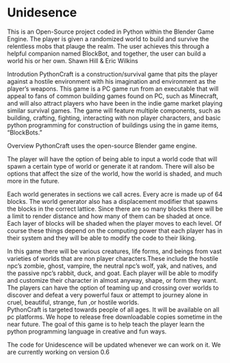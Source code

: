 # Unidesence
This is an Open-Source project coded in Python within the Blender Game Engine. The player is given a randomized world to build and survive the relentless mobs that plauge the realm. The user achieves this through a helpful companion named BlockBot, and together, the user can build a world his or her own. 
Shawn Hill & Eric Wilkins

Introdution
PythonCraft is a construction/survival game that pits the player against a hostile environment with his imagination and environment as the player’s weapons. This game is a PC game run from an executable that will appeal to fans of common building games found on PC, such as Minecraft, and will also attract players who have been in the indie game market playing similar survival games. The game will feature multiple components, such as building, crafting, fighting, interacting with non player characters, and basic python programming for construction of buildings using the in game items, “BlockBots.”


Overview
PythonCraft uses the open-source Blender game engine.

The player will have the option of being able to input a world code that will spawn a certain type of world or generate it at random. There will also be options that affect the size of the world, how the world is shaded, and much more in the future.

Each world generates in sections we call acres. Every acre is made up of 64 blocks. The world generator also has a displacement modifier that spawns the blocks in the correct lattice. Since there are so many blocks there will be a limit to render distance and how many of them can be shaded at once. Each layer of blocks will be shaded when the player moves to each level.  Of course these things depend on the computing power that each player has in their system and they will be able to modify the code to their liking. 

In this game there will be various creatures, life forms, and beings from vast varieties of worlds that are non player characters.These include the hostile npc’s  zombie, ghost, vampire, the neutral npc’s wolf, yak, and natives, and the passive npc’s rabbit, duck, and goat. Each player will be able to modify and customize their character in almost anyway, shape, or form they want. The players can have the option of teaming up and crossing over worlds to discover and defeat a very powerful faux or attempt to journey alone in cruel, beautiful, strange, fun ,or hostile worlds.  
PythonCraft is targeted towards people of all ages. It will be available on all pc platforms. We hope to release free downloadable copies sometime in the near future. The goal of this game is to help teach the player learn the python programming language in creative and fun ways.









The code for Unidescence will be updated whenever we can work on it. We are currently working on version 0.6

